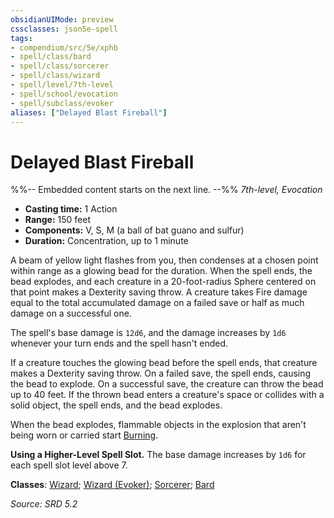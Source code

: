 ```yaml
---
obsidianUIMode: preview
cssclasses: json5e-spell
tags:
- compendium/src/5e/xphb
- spell/class/bard
- spell/class/sorcerer
- spell/class/wizard
- spell/level/7th-level
- spell/school/evocation
- spell/subclass/evoker
aliases: ["Delayed Blast Fireball"]
---
```

# Delayed Blast Fireball
%%-- Embedded content starts on the next line. --%%
*7th-level, Evocation*  

- **Casting time:** 1 Action
- **Range:** 150 feet
- **Components:** V, S, M (a ball of bat guano and sulfur)
- **Duration:** Concentration, up to 1 minute

A beam of yellow light flashes from you, then condenses at a chosen point within range as a glowing bead for the duration. When the spell ends, the bead explodes, and each creature in a 20-foot-radius Sphere centered on that point makes a Dexterity saving throw. A creature takes Fire damage equal to the total accumulated damage on a failed save or half as much damage on a successful one.

The spell's base damage is `12d6`, and the damage increases by `1d6` whenever your turn ends and the spell hasn't ended.

If a creature touches the glowing bead before the spell ends, that creature makes a Dexterity saving throw. On a failed save, the spell ends, causing the bead to explode. On a successful save, the creature can throw the bead up to 40 feet. If the thrown bead enters a creature's space or collides with a solid object, the spell ends, and the bead explodes.

When the bead explodes, flammable objects in the explosion that aren't being worn or carried start [Burning](compendium/traps-hazards/burning-xphb.md).

**Using a Higher-Level Spell Slot.** The base damage increases by `1d6` for each spell slot level above 7.

**Classes**: [Wizard](compendium/lists/list-spells-classes-wizard.md); [Wizard (Evoker)](compendium/lists/list-spells-classes-wizard-xphb-evoker-xphb.md "subclass=XPHB;class=XPHB"); [Sorcerer](compendium/lists/list-spells-classes-sorcerer.md); [Bard](compendium/lists/list-spells-classes-bard.md)

*Source: SRD 5.2*